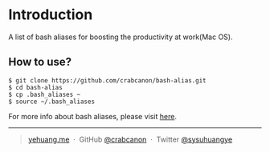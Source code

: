 # Introduction
A list of bash aliases for boosting the productivity at work(Mac OS).

## How to use?

```
$ git clone https://github.com/crabcanon/bash-alias.git
$ cd bash-alias
$ cp .bash_aliases ~
$ source ~/.bash_aliases
```
For more info about bash aliases, please visit [here](http://www.tldp.org/LDP/abs/html/aliases.html).


---

> [yehuang.me](https://yehuang.me) &nbsp;&middot;&nbsp;
> GitHub [@crabcanon](https://github.com/crabcanon) &nbsp;&middot;&nbsp;
> Twitter [@sysuhuangye](https://twitter.com/sysuhuangye)
